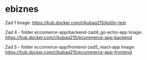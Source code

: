 # ebiznes
Zad 1
Image: https://hub.docker.com/r/kubaq215/kotlin-test

Zad 4 - folder eccomerce-app/backend-zad4_go-echo-app
Image: https://hub.docker.com/r/kubaq215/ecommerce-app-backend

Zad 5 - folder eccomerce-app/frontend-zad5_react-app
Image: https://hub.docker.com/r/kubaq215/ecommerce-app-frontend
